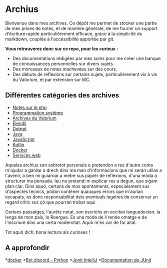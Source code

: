 # Archius

Bienvenue dans mes archives.
Ce dépôt me permet de stocker une partie de mes prises de notes, et de manière générale, de me fournir un support d'écriture rapide particulièrement efficace, grâce à la simplicité du markdown, couplée à l'accessibilité apportée par git.

**Vous retrouverez donc sur ce repo, pour les curieux :**

- Des documentations rédigées par mes soins pour me créer une banque de connaissances personnelles sur divers sujets.
- Des morceaux de notes inachevées sur des cours.
- Des débuts de réflexions sur certains sujets, particulièrement vis à vis du Valorium, et par extension sur MC.

## Différentes catégories des archives

- [Notes sur le php](./src/php/intro.md)
- [Programmation système](./src/programmationSysteme/intro.md)
- [Archives du Valorium](./src/mc/valorium/accueil.md)
- [Elendil](./src/mc/Elendil/Ligue.md)
- [Dotnet](./src/dotnet/intro.md)
- [Java](./src/java/sommaire.md)
- [JavaScript](./src/javascript/sommaire.md)
- [Kotlin](./src/kotlin/sommaire.md)
- [Docker](./src/docker/sommaire.md)
- [Services web](./src/servicesWeb/sommaire.md)

Aquelas archius son sobretot personals e pretendon a res d'autre coma m'ajudar a gardar a drech dins ma man d'informacions que mi seran utilas a l'avenir, o ben mi guiarnar a metre sus papièr de reflexions, d'una mòda a structurar ma pensada.
Ieu ne pretendi ni explicar res a degun, que sigam plan clar.
Dins aquò, certans de mos apontaments, especialament sus d'aspectes tecnics, pòdon conténer quauques errors que m'aurian escapats, es donc responsabilitat deis eventuals legeires de conservar un regard critic sus çò que pourran trobar aqui.

Certans passatges, l'aurètz notat, son escrichs en occitan languedocian, la lenga de mon país, lo Roergue. Es una mòda de li rende omatge e de l'inscriure dins una certa modernitat. Aquò m'es car de far aital.

Tot aquò dich, bona lectura als curioses !

## A approfondir

*[docker](https://www.youtube.com/playlist?list=PL6gx4Cwl9DGBkvpSIgwchk0glHLz7CQ-7)
*[Bot discord - Python](https://www.youtube.com/playlist?list=PL6gx4Cwl9DGAHdJdtEl0-XiRfPRAvpbSz)
*[Junit IntelliJ](https://www.jetbrains.com/help/idea/junit.html#intellij)
*[Documentation de JUnit](https://junit.org/junit5/docs/current/user-guide/#writing-tests)
